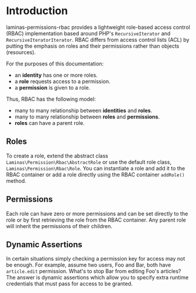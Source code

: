# Introduction

laminas-permissions-rbac provides a lightweight role-based access control (RBAC)
implementation based around PHP's `RecursiveIterator` and
`RecursiveIteratorIterator`. RBAC differs from access control lists (ACL) by
putting the emphasis on roles and their permissions rather than objects
(resources).

For the purposes of this documentation:

- an **identity** has one or more roles.
- a **role** requests access to a permission.
- a **permission** is given to a role.

Thus, RBAC has the following model:

- many to many relationship between **identities** and **roles**.
- many to many relationship between **roles** and **permissions**.
- **roles** can have a parent role.

## Roles

To create a role, extend the abstract class `Laminas\Permission\Rbac\AbstractRole`
or use the default role class, `Laminas\Permission\Rbac\Role`. You can instantiate
a role and add it to the RBAC container or add a role directly using the RBAC
container `addRole()` method.

## Permissions

Each role can have zero or more permissions and can be set directly to the role
or by first retrieving the role from the RBAC container. Any parent role will
inherit the permissions of their children.

## Dynamic Assertions

In certain situations simply checking a permission key for access may not be
enough. For example, assume two users, Foo and Bar, both have `article.edit`
permission. What's to stop Bar from editing Foo's articles? The answer is
dynamic assertions which allow you to specify extra runtime credentials that
must pass for access to be granted.
